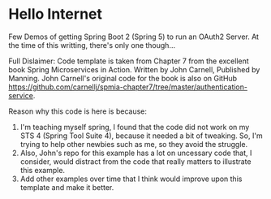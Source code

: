 # Hello Internet
Few Demos of getting Spring Boot 2 (Spring 5) to run an OAuth2 Server.
At the time of this writting, there's only one though...

Full Dislaimer:
Code template is taken from Chapter 7 from the excellent book Spring Microservices in Action. Written by John Carnell, Published by Manning. John Carnell's original code for the book is also on GitHub https://github.com/carnellj/spmia-chapter7/tree/master/authentication-service.

Reason why this code is here is because:
   1) I'm teaching myself spring, I found that the code did not work on my STS 4 (Spring Tool Suite 4), because it needed a bit of tweaking. So, I'm trying to help other newbies such as me, so they avoid the struggle.
   2) Also, John's repo for this example has a lot on uncessary code that, I consider, would distract from the code that really matters to illustrate this example.
   3) Add other examples over time that I think would improve upon this template and make it better.
